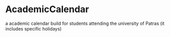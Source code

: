 # AcademicCalendar
a academic calendar build for students attending the university of Patras (it includes specific holidays)
